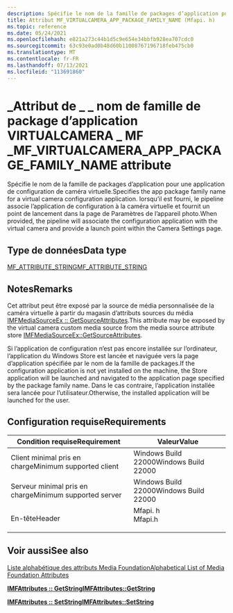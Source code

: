 ```yaml
---
description: Spécifie le nom de la famille de packages d’application pour une application de configuration de caméra virtuelle.
title: Attribut MF_VIRTUALCAMERA_APP_PACKAGE_FAMILY_NAME (Mfapi. h)
ms.topic: reference
ms.date: 05/24/2021
ms.openlocfilehash: e821a273c44b1d5c9e654e34bbfb928ea707cdc0
ms.sourcegitcommit: 63c93e0ad0b48d60b11008767196718feb475cb0
ms.translationtype: MT
ms.contentlocale: fr-FR
ms.lasthandoff: 07/13/2021
ms.locfileid: "113691860"
---
```

# <a name="mf_virtualcamera_app_package_family_name-attribute"></a><span data-ttu-id="7c276-103">\_Attribut de \_ \_ nom de famille de package d’application VIRTUALCAMERA \_ MF \_</span><span class="sxs-lookup"><span data-stu-id="7c276-103">MF\_VIRTUALCAMERA\_APP\_PACKAGE\_FAMILY\_NAME attribute</span></span>

<span data-ttu-id="7c276-104">Spécifie le nom de la famille de packages d’application pour une application de configuration de caméra virtuelle.</span><span class="sxs-lookup"><span data-stu-id="7c276-104">Specifies the app package family name for a virtual camera configuration application.</span></span> <span data-ttu-id="7c276-105">lorsqu’il est fourni, le pipeline associe l’application de configuration à la caméra virtuelle et fournit un point de lancement dans la page de Paramètres de l’appareil photo.</span><span class="sxs-lookup"><span data-stu-id="7c276-105">When provided, the pipeline will associate the configuration application with the virtual camera and provide a launch point within the Camera Settings page.</span></span>

## <a name="data-type"></a><span data-ttu-id="7c276-106">Type de données</span><span class="sxs-lookup"><span data-stu-id="7c276-106">Data type</span></span>

[<span data-ttu-id="7c276-107">MF_ATTRIBUTE_STRING</span><span class="sxs-lookup"><span data-stu-id="7c276-107">MF_ATTRIBUTE_STRING</span></span>](/windows/win32/api/mfobjects/ne-mfobjects-mf_attribute_type)

## <a name="remarks"></a><span data-ttu-id="7c276-108">Notes</span><span class="sxs-lookup"><span data-stu-id="7c276-108">Remarks</span></span>

<span data-ttu-id="7c276-109">Cet attribut peut être exposé par la source de média personnalisée de la caméra virtuelle à partir du magasin d’attributs sources du média [IMFMediaSourceEx :: GetSourceAttributes](/windows/win32/api/mfvirtualcamera/nf-mfvirtualcamera-imfvirtualcamera-getmediasource).</span><span class="sxs-lookup"><span data-stu-id="7c276-109">This attribute may be exposed by the virtual camera custom media source from the media source attribute store [IMFMediaSourceEx::GetSourceAttributes](/windows/win32/api/mfvirtualcamera/nf-mfvirtualcamera-imfvirtualcamera-getmediasource).</span></span>  

<span data-ttu-id="7c276-110">Si l’application de configuration n’est pas encore installée sur l’ordinateur, l’application du Windows Store est lancée et naviguée vers la page d’application spécifiée par le nom de la famille de packages.</span><span class="sxs-lookup"><span data-stu-id="7c276-110">If the configuration application is not yet installed on the machine, the Store application will be launched and navigated to the application page specified by the package family name.</span></span> <span data-ttu-id="7c276-111">Dans le cas contraire, l’application installée sera lancée pour l’utilisateur.</span><span class="sxs-lookup"><span data-stu-id="7c276-111">Otherwise, the installed application will be launched for the user.</span></span>


## <a name="requirements"></a><span data-ttu-id="7c276-112">Configuration requise</span><span class="sxs-lookup"><span data-stu-id="7c276-112">Requirements</span></span>



| <span data-ttu-id="7c276-113">Condition requise</span><span class="sxs-lookup"><span data-stu-id="7c276-113">Requirement</span></span> | <span data-ttu-id="7c276-114">Valeur</span><span class="sxs-lookup"><span data-stu-id="7c276-114">Value</span></span> |
|-------------------------------------|------------------------------------------------------------------------------------|
| <span data-ttu-id="7c276-115">Client minimal pris en charge</span><span class="sxs-lookup"><span data-stu-id="7c276-115">Minimum supported client</span></span><br/> | <span data-ttu-id="7c276-116">Windows Build 22000</span><span class="sxs-lookup"><span data-stu-id="7c276-116">Windows Build 22000</span></span><br/>                          |
| <span data-ttu-id="7c276-117">Serveur minimal pris en charge</span><span class="sxs-lookup"><span data-stu-id="7c276-117">Minimum supported server</span></span><br/> | <span data-ttu-id="7c276-118">Windows Build 22000</span><span class="sxs-lookup"><span data-stu-id="7c276-118">Windows Build 22000</span></span><br/>                      |
| <span data-ttu-id="7c276-119">En-tête</span><span class="sxs-lookup"><span data-stu-id="7c276-119">Header</span></span><br/>                   | <dl> <span data-ttu-id="7c276-120"><dt>Mfapi. h</dt></span><span class="sxs-lookup"><span data-stu-id="7c276-120"><dt>Mfapi.h</dt></span></span> </dl> |



## <a name="see-also"></a><span data-ttu-id="7c276-121">Voir aussi</span><span class="sxs-lookup"><span data-stu-id="7c276-121">See also</span></span>

<dl> <dt>

[<span data-ttu-id="7c276-122">Liste alphabétique des attributs Media Foundation</span><span class="sxs-lookup"><span data-stu-id="7c276-122">Alphabetical List of Media Foundation Attributes</span></span>](alphabetical-list-of-media-foundation-attributes.md)
</dt> <dt>

[<span data-ttu-id="7c276-123">**IMFAttributes :: GetString**</span><span class="sxs-lookup"><span data-stu-id="7c276-123">**IMFAttributes::GetString**</span></span>](/windows/win32/api/mfobjects/nf-mfobjects-imfattributes-getstring)
</dt> <dt>

[<span data-ttu-id="7c276-124">**IMFAttributes :: SetString**</span><span class="sxs-lookup"><span data-stu-id="7c276-124">**IMFAttributes::SetString**</span></span>](/windows/win32/api/mfobjects/nf-mfobjects-imfattributes-setstring)
</dt> 
</dl>
 




